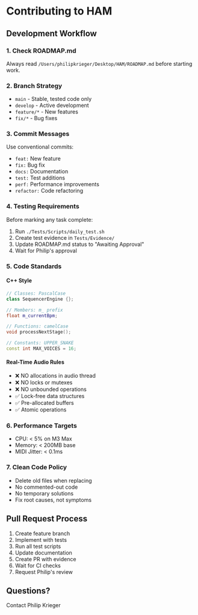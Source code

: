 # Contributing to HAM

## Development Workflow

### 1. Check ROADMAP.md
Always read `/Users/philipkrieger/Desktop/HAM/ROADMAP.md` before starting work.

### 2. Branch Strategy
- `main` - Stable, tested code only
- `develop` - Active development
- `feature/*` - New features
- `fix/*` - Bug fixes

### 3. Commit Messages
Use conventional commits:
- `feat:` New feature
- `fix:` Bug fix
- `docs:` Documentation
- `test:` Test additions
- `perf:` Performance improvements
- `refactor:` Code refactoring

### 4. Testing Requirements
Before marking any task complete:
1. Run `./Tests/Scripts/daily_test.sh`
2. Create test evidence in `Tests/Evidence/`
3. Update ROADMAP.md status to "Awaiting Approval"
4. Wait for Philip's approval

### 5. Code Standards

#### C++ Style
```cpp
// Classes: PascalCase
class SequencerEngine {};

// Members: m_ prefix
float m_currentBpm;

// Functions: camelCase
void processNextStage();

// Constants: UPPER_SNAKE
const int MAX_VOICES = 16;
```

#### Real-Time Audio Rules
- ❌ NO allocations in audio thread
- ❌ NO locks or mutexes
- ❌ NO unbounded operations
- ✅ Lock-free data structures
- ✅ Pre-allocated buffers
- ✅ Atomic operations

### 6. Performance Targets
- CPU: < 5% on M3 Max
- Memory: < 200MB base
- MIDI Jitter: < 0.1ms

### 7. Clean Code Policy
- Delete old files when replacing
- No commented-out code
- No temporary solutions
- Fix root causes, not symptoms

## Pull Request Process

1. Create feature branch
2. Implement with tests
3. Run all test scripts
4. Update documentation
5. Create PR with evidence
6. Wait for CI checks
7. Request Philip's review

## Questions?
Contact Philip Krieger
